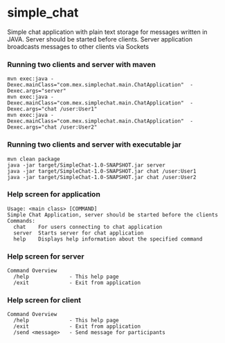 # simple_chat
Simple chat application with plain text storage for messages written in JAVA. Server should be started before clients. Server application broadcasts messages to other clients via Sockets


### Running two clients and server with maven
```
mvn exec:java -Dexec.mainClass="com.mex.simplechat.main.ChatApplication"  -Dexec.args="server"
mvn exec:java -Dexec.mainClass="com.mex.simplechat.main.ChatApplication"  -Dexec.args="chat /user:User1"
mvn exec:java -Dexec.mainClass="com.mex.simplechat.main.ChatApplication"  -Dexec.args="chat /user:User2"
```

### Running two clients and server with executable jar
```
mvn clean package
java -jar target/SimpleChat-1.0-SNAPSHOT.jar server
java -jar target/SimpleChat-1.0-SNAPSHOT.jar chat /user:User1
java -jar target/SimpleChat-1.0-SNAPSHOT.jar chat /user:User2
```

### Help screen for application
```
Usage: <main class> [COMMAND]
Simple Chat Application, server should be started before the clients
Commands:
  chat    For users connecting to chat application
  server  Starts server for chat application
  help    Displays help information about the specified command
```

### Help screen for server
```
Command Overview
  /help             - This help page
  /exit             - Exit from application
```

### Help screen for client
```
Command Overview
  /help             - This help page
  /exit             - Exit from application
  /send <message>   - Send message for participants
```